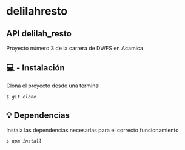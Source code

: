 # delilahresto

## API delilah_resto 
Proyecto número 3 de la carrera de DWFS en Acamica



## :computer: - Instalación
Clona el proyecto desde una terminal

*`$ git clone`*



## :bulb: Dependencias
Instala las dependencias necesarias para el correcto funcionamiento

*`$ npm install`*
